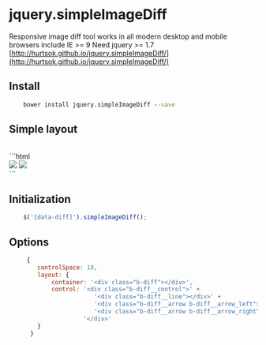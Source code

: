 # jquery.simpleImageDiff

Responsive image diff tool works in all modern desktop and mobile browsers include IE >= 9
Need jquery >= 1.7
[http://hurtsok.github.io/jquery.simpleImageDiff/](http://hurtsok.github.io/jquery.simpleImageDiff/) 

## Install
```cmd
    bower install jquery.simpleImageDiff --save
```
 
## Simple layout
<br/>
```html
    <div data-diff>
        <img src="images/1.jpg" />
        <img src="images/2.jpg" />
    </div> 
```

## Initialization
```js
    $('[data-diff]').simpleImageDiff();
```

## Options
```js
     { 
        controlSpace: 18,
        layout: {
            container: '<div class="b-diff"></div>',
            control: '<div class="b-diff__control">' +
                        '<div class="b-diff__line"></div>' +
                        '<div class="b-diff__arrow b-diff__arrow_left"></div>' +
                        '<div class="b-diff__arrow b-diff__arrow_right"></div>' +
                     '</div>'
        }
      }      
```